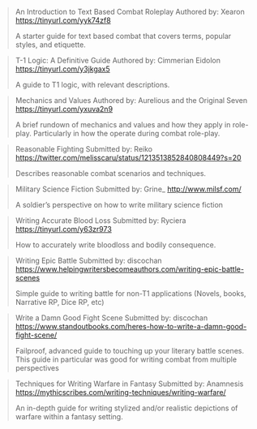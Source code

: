 > An Introduction to Text Based Combat Roleplay
> Authored by: Xearon
> <https://tinyurl.com/yyk74zf8>
> 
> A starter guide for text based combat that covers terms, popular styles, and etiquette.

> T-1 Logic: A Definitive Guide
> Authored by: Cimmerian Eidolon
> <https://tinyurl.com/y3jkgax5>
> 
> A guide to T1 logic, with relevant descriptions.

> Mechanics and Values
> Authored by: Aurelious and the Original Seven 
> <https://tinyurl.com/yxuva2n9>
> 
> A brief rundown of mechanics and values and how they apply in role-play. Particularly in how the operate during combat role-play.

> Reasonable Fighting
> Submitted by: Reiko
> <https://twitter.com/melisscaru/status/1213513852840808449?s=20>
> 
> Describes reasonable combat scenarios and techniques.

> Military Science Fiction
> Submitted by: Grine_
> <http://www.milsf.com/>
> 
> A soldier’s perspective on how to write military science fiction

> Writing Accurate Blood Loss
> Submitted by: Ryciera
> <https://tinyurl.com/y63zr973>
> 
> How to accurately write bloodloss and bodily consequence.

> Writing Epic Battle 
> Submitted by: discochan 
> <https://www.helpingwritersbecomeauthors.com/writing-epic-battle-scenes>
> 
> Simple guide to writing battle for non-T1 applications (Novels, books, Narrative RP, Dice RP, etc)

> Write a Damn Good Fight Scene
> Submitted by: discochan
> <https://www.standoutbooks.com/heres-how-to-write-a-damn-good-fight-scene/>
> 
> Failproof, advanced guide to touching up your literary battle scenes. This guide in particular was good for writing combat from multiple perspectives

> Techniques for Writing Warfare in Fantasy
> Submitted by: Anamnesis
> <https://mythicscribes.com/writing-techniques/writing-warfare/>
> 
> An in-depth guide for writing stylized and/or realistic depictions of warfare within a fantasy setting.